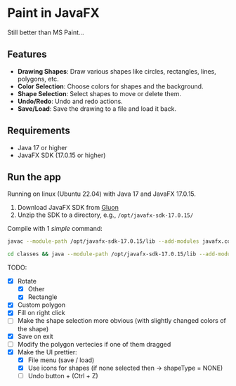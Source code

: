 # Paint in JavaFX 

Still better than MS Paint...

## Features
- **Drawing Shapes**: Draw various shapes like circles, rectangles, lines, polygons, etc.
- **Color Selection**: Choose colors for shapes and the background.
- **Shape Selection**: Select shapes to move or delete them.
- **Undo/Redo**: Undo and redo actions.
- **Save/Load**: Save the drawing to a file and load it back.

## Requirements
- Java 17 or higher
- JavaFX SDK (17.0.15 or higher)


## Run the app

Running on linux (Ubuntu 22.04) with Java 17 and JavaFX 17.0.15.
1. Download JavaFX SDK from [Gluon](https://gluonhq.com/products/javafx/)
2. Unzip the SDK to a directory, e.g., `/opt/javafx-sdk-17.0.15/`

Compile with 1 *simple* command:

```sh
javac --module-path /opt/javafx-sdk-17.0.15/lib --add-modules javafx.controls Main.java DrawingBoard.java PaintToolBar.java StatusBar.java Shapes.java Circle.java Rectangle.java Line.java RegularPolygon.java Triangle.java Pentagon.java Hexagon.java -d classes
```

```sh
cd classes && java --module-path /opt/javafx-sdk-17.0.15/lib --add-modules javafx.controls,javafx.fxml,javafx.graphics,javafx.media,javafx.swing,javafx.web Main && cd ..
```

TODO:
- [x] Rotate
  - [x] Other
  - [x] Rectangle
- [x] Custom polygon
- [x] Fill on right click
- [ ] Make the shape selection more obvious (with slightly changed colors of the shape)
- [x] Save on exit
- [ ] Modify the polygon vertecies if one of them dragged
- [x] Make the UI prettier:
  - [x] File menu (save / load)
  - [x] Use icons for shapes (if none selected then -> shapeType = NONE)
  - [ ] Undo button + (Ctrl + Z)
